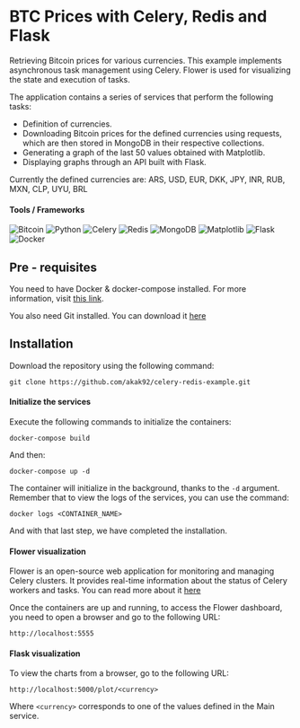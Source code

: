 # BTC Prices with Celery, Redis and Flask
Retrieving Bitcoin prices for various currencies.
This example implements asynchronous task management using Celery. Flower is used for visualizing the state and execution of tasks.

The application contains a series of services that perform the following tasks:

- Definition of currencies.
- Downloading Bitcoin prices for the defined currencies using requests, which are then stored in MongoDB in their respective collections.
- Generating a graph of the last 50 values obtained with Matplotlib.
- Displaying graphs through an API built with Flask.

Currently the defined currencies are: ARS, USD, EUR, DKK, JPY, INR, RUB, MXN, CLP, UYU, BRL

#### Tools / Frameworks

![Bitcoin](https://img.shields.io/badge/Bitcoin-000?style=for-the-badge&logo=bitcoin&logoColor=white)
![Python](https://img.shields.io/badge/python-3670A0?style=for-the-badge&logo=python&logoColor=ffdd54)
![Celery](https://img.shields.io/badge/celery-%23a9cc54.svg?style=for-the-badge&logo=celery&logoColor=ddf4a4)
![Redis](https://img.shields.io/badge/redis-%23DD0031.svg?style=for-the-badge&logo=redis&logoColor=white)
![MongoDB](https://img.shields.io/badge/MongoDB-%234ea94b.svg?style=for-the-badge&logo=mongodb&logoColor=white)
![Matplotlib](https://img.shields.io/badge/Matplotlib-%23ffffff.svg?style=for-the-badge&logo=Matplotlib&logoColor=black)
![Flask](https://img.shields.io/badge/flask-%23000.svg?style=for-the-badge&logo=flask&logoColor=white)
![Docker](https://img.shields.io/badge/docker-%230db7ed.svg?style=for-the-badge&logo=docker&logoColor=white)

## Pre - requisites

You need to have Docker & docker-compose installed. For more information, visit  [this link](https://docs.docker.com/manuals/).

You also need Git installed. You can download it [here](https://git-scm.com/downloads)

## Installation

Download the repository using the following command:
```
git clone https://github.com/akak92/celery-redis-example.git
```

#### Initialize the services

Execute the following commands to initialize the containers:
```
docker-compose build
```
And then:
```
docker-compose up -d
```
The container will initialize in the background, thanks to the `-d` argument. Remember that to view the logs of the services, you can use the command:
```
docker logs <CONTAINER_NAME>
```

And with that last step, we have completed the installation.

#### Flower visualization

Flower is an open-source web application for monitoring and managing Celery clusters. It provides real-time information about the status of Celery workers and tasks. You can read more about it [here](https://flower.readthedocs.io/en/latest/)

Once the containers are up and running, to access the Flower dashboard, you need to open a browser and go to the following URL:

```
http://localhost:5555
```
#### Flask visualization

To view the charts from a browser, go to the following URL:
```
http://localhost:5000/plot/<currency>
```
Where `<currency>` corresponds to one of the values defined in the Main service.

